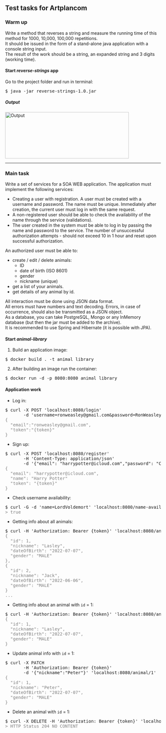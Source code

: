 ## Test tasks for Artplancom

### Warm up

Write a method that reverses a string and measure the running time of this method for 1000, 10,000, 100,000 repetitions.  
It should be issued in the form of a stand-alone java application with a console string input.  
The result of the work should be a string, an expanded string and 3 digits (working time).

#### Start *reverse-strings* app

Go to the project folder and run in terminal:  
<pre>$ java -jar reverse-strings-1.0.jar</pre>

##### Output

<img src="https://i.imgur.com/naD1N2S.png" alt="Output" width="400" height="150"/>

---

### Main task

Write a set of services for a SOA WEB application. The application must implement the following services:
- Creating a user with registration. A user must be created with a username and password. The name must be unique. Immediately after creation, the current user must log in with the same request.
- A non-registered user should be able to check the availability of the name through the service (validations).
- The user created in the system must be able to log in by passing the name and password to the service. The number of unsuccessful authorization attempts - should not exceed 10 in 1 hour and reset upon successful authorization.

An authorized user must be able to:
- create / edit / delete animals:
  - ID
  - date of birth (ISO 8601)
  - gender
  - nickname (unique)
- get a list of your animals.
- get details of any animal by id. 

All interaction must be done using JSON data format.  
All errors must have numbers and text decoding.
Errors, in case of occurrence, should also be transmitted as a JSON object.  
As a database, you can take PostgreSQL, Mongo or any InMemory database (but then the jar must be added to the archive).  
It is recommended to use Spring and Hibernate (it is possible with JPA).

#### Start *animal-library*

1. Build an application image:
<pre>$ docker build . -t animal_library</pre>

2. After building an image run the container:
<pre>$ docker run -d -p 8080:8080 animal_library</pre>

#### Application work

- Log in:
<pre>
$ curl -X POST 'localhost:8080/login'
       -d 'username=ronweasley@gmail.com&password=RonWeasley'
<span style="color: gray">{
  "email":"ronweasley@gmail.com",
  "token":"{token}"
}</span>
</pre>

- Sign up:
<pre>
$ curl -X POST 'localhost:8080/register' 
       -H 'Content-Type: application/json' 
       -d '{"email": "harrypotter@icloud.com","password": "ChosenOne","name": "Harry Potter"}'
<span style="color: gray">{
  "email": "harrypotter@icloud.com",
  "name": "Harry Potter"
  "token": "{token}"
}</span>
</pre>

- Check username availability:
<pre>
$ curl -G -d 'name=LordVoldemort' 'localhost:8080/name-availability'
<span style="color: gray">> true</span>
</pre>

- Getting info about all animals:
<pre>
$ curl -H 'Authorization: Bearer {token}' 'localhost:8080/animal'
<span style="color: gray">{
  "id": 1,
  "nickname": "Lasley",
  "dateOfBirth": "2022-07-07",
  "gender": "MALE"
},
{
  "id": 2,
  "nickname": "Jack",
  "dateOfBirth": "2022-06-06",
  "gender": "MALE"
}
...</span>
</pre>

- Getting info about an animal with `id` = 1:
<pre>
$ curl -H 'Authorization: Bearer {token}' 'localhost:8080/animal/1'
<span style="color: gray">{
  "id": 1,
  "nickname": "Lasley",
  "dateOfBirth": "2022-07-07",
  "gender": "MALE"
}</span>
</pre>

- Update animal info with `id` = 1:
<pre>
$ curl -X PATCH 
       -H 'Authorization: Bearer {token}' 
       -d '{"nickname":"Peter"}' 'localhost:8080/animal/1'
<span style="color: gray">{
  "id": 1,
  "nickname": "Peter",
  "dateOfBirth": "2022-07-07",
  "gender": "MALE"
}</span>
</pre>

- Delete an animal with `id` = 1:
<pre>
$ curl -X DELETE -H 'Authorization: Bearer {token}' 'localhost:8080/animal/1'
<span style="color: gray">> HTTP Status 204 NO_CONTENT</span>
</pre>